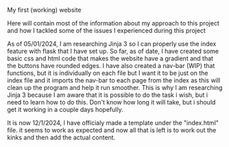 My first (working) website

Here will contain most of the information about my approach to this project and how I tackled some of the issues I experienced during this project

As of 05/01/2024, I am researching Jinja 3 so I can properly use the index feature with flask that I have set up. So far, as of date, I have created some basic css and html code that makes the website have a gradient and that the buttons have rounded edges. I have also created a nav-bar (WIP) that functions, but it is individually on each file but I want it to be just on the index file and it imports the nav-bar to each page from the index as this will clean up the program and help it run smoother. This is why I am researching Jinja 3 because I am aware that it is possible to do the task i wish, but i need to learn how to do this. Don't know how long it will take, but i should get it working in a couple days hopefully.

It is now 12/1/2024, I have officialy made a template under the "index.html" file. it seems to work as expected and now all that is left is to work out the kinks and then add the actual content.